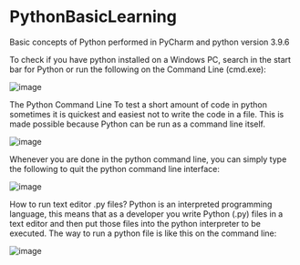 # PythonBasicLearning
Basic concepts of Python performed in PyCharm and python version 3.9.6

To check if you have python installed on a Windows PC, search in the start bar for Python or run the following on the Command Line (cmd.exe):

![image](https://user-images.githubusercontent.com/81376428/129155657-fb4ddc40-35c2-440c-9c0b-d2c89f6b90f3.png)

The Python Command Line
To test a short amount of code in python sometimes it is quickest and easiest not to write the code in a file. This is made possible because Python can be run as a command line itself.

![image](https://user-images.githubusercontent.com/81376428/129155919-93da3524-6af9-47fc-bd66-534128544a88.png)

Whenever you are done in the python command line, you can simply type the following to quit the python command line interface:

![image](https://user-images.githubusercontent.com/81376428/129156055-f0207145-fb38-4c39-87e6-7f4049e77e3f.png)


How to run text editor .py files?
Python is an interpreted programming language, this means that as a developer you write Python (.py) files in a text editor and then put those files into the python interpreter to be executed.
The way to run a python file is like this on the command line:

![image](https://user-images.githubusercontent.com/81376428/129156299-00827432-3a00-410e-b98e-ad335e65acd9.png)




